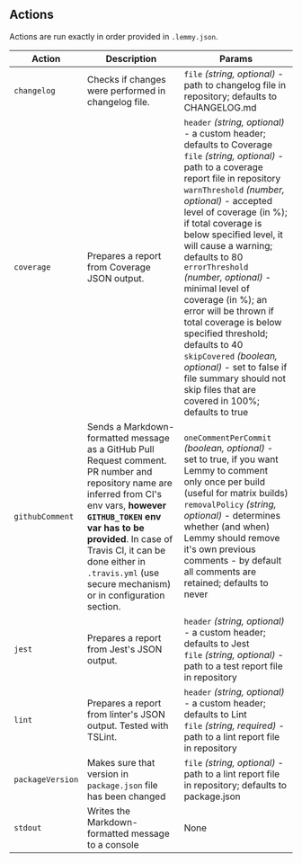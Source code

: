 ## Actions

Actions are run exactly in order provided in `.lemmy.json`.

Action | Description | Params
--- | --- | ---
`changelog` | Checks if changes were performed in changelog file. | `file` *(string, optional)* - path to changelog file in repository; defaults to CHANGELOG.md
`coverage` | Prepares a report from Coverage JSON output. | `header` *(string, optional)* - a custom header; defaults to Coverage<br>`file` *(string, optional)* - path to a coverage report file in repository<br>`warnThreshold` *(number, optional)* - accepted level of coverage (in %); if total coverage is below specified level, it will cause a warning; defaults to 80<br>`errorThreshold` *(number, optional)* - minimal level of coverage (in %); an error will be thrown if total coverage is below specified threshold; defaults to 40<br>`skipCovered` *(boolean, optional)* - set to false if file summary should not skip files that are covered in 100%; defaults to true
`githubComment` | Sends a Markdown-formatted message as a GitHub Pull Request comment. PR number and repository name are inferred from CI's env vars, **however `GITHUB_TOKEN` env var has to be provided**. In case of Travis CI, it can be done either in `.travis.yml` (use secure mechanism) or in configuration section. | `oneCommentPerCommit` *(boolean, optional)* - set to true, if you want Lemmy to comment only once per build (useful for matrix builds)<br>`removalPolicy` *(string, optional)* - determines whether (and when) Lemmy should remove it's own previous comments - by default all comments are retained; defaults to never
`jest` | Prepares a report from Jest's JSON output. | `header` *(string, optional)* - a custom header; defaults to Jest<br>`file` *(string, optional)* - path to a test report file in repository
`lint` | Prepares a report from linter's JSON output. Tested with TSLint. | `header` *(string, optional)* - a custom header; defaults to Lint<br>`file` *(string, required)* - path to a lint report file in repository
`packageVersion` | Makes sure that version in `package.json` file has been changed | `file` *(string, optional)* - path to a lint report file in repository; defaults to package.json
`stdout` | Writes the Markdown-formatted message to a console | None

